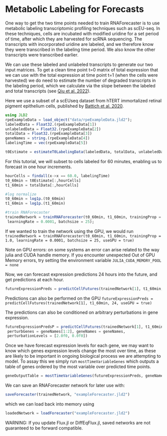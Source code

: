 # Metabolic Labeling for Forecasts

One way to get the two time points needed to train RNAForecaster is to use metabolic
labeling transcriptomic profiling techniques such as scEU-seq. In these techniques,
cells are incubated with modified uridine for a set period of time, after which they
are harvested for scRNA sequencing. The transcripts with incorporated uridine are
labeled, and we therefore know they were transcribed in the labeling time period.
We also know the other transcripts were transcribed earlier.

We can use these labeled and unlabeled transcripts to generate our two input matrices.
To get a clean time point t=0 matrix of total expression that we can use with the total expression
at time point t=1 (when the cells were harvested) we do need to estimate the number of
degraded transcripts in the labeling period, which we calculate via the slope
between the labeled and total transcripts (see [Qiu et al. 2022](https://doi.org/10.1016/j.cell.2021.12.045)).

Here we use a subset of a scEUseq dataset from hTERT immortalized retinal pigment
epithelium cells, published by [Battich et al. 2020](10.1126/science.aax3072).

```julia
using JLD2
rpeExampleData = load_object("data/rpeExampleData.jld2");
labeledData = Float32.(rpeExampleData[1])
unlabeledData = Float32.(rpeExampleData[2])
totalData = Float32.(rpeExampleData[3])
geneNames = string.(rpeExampleData[4])
labelingTime = vec(rpeExampleData[5])

t0Estimate = estimateT0LabelingData(labeledData, totalData, unlabeledData, labelingTime)
```

For this tutorial, we will subset to cells labeled for 60 minutes, enabling us to
forecast in one hour increments.
```julia
hourCells = findall(x->x == 60.0, labelingTime)
t0_60min = t0Estimate[:,hourCells]
t1_60min = totalData[:,hourCells]

#log normalize
t0_60min = log1p.(t0_60min)
t1_60min = log1p.(t1_60min)

#train RNAForecaster
trainedNetwork = trainRNAForecaster(t0_60min, t1_60min, trainingProp = 1.0,
 learningRate = 0.0001, batchsize = 25);
```

If we wanted to train the network using the GPU,
we would run
`trainedNetwork = trainRNAForecaster(t0_60min, t1_60min, trainingProp = 1.0,
 learningRate = 0.0001, batchsize = 25, useGPU = true)`

Note on GPU errors: on some systems an error can arise related to the way julia and CUDA
handle memory. If you encounter unexpected Out of GPU Memory errors, try setting the
environment variable `JULIA_CUDA_MEMORY_POOL = none`


Now, we can forecast expression predictions 24 hours into the future, and get
predictions at each hour.
```julia
futureExpressionPreds = predictCellFutures(trainedNetwork[1], t1_60min, 24)
```
Predictions can also be performed on the GPU
`futureExpressionPreds = predictCellFutures(trainedNetwork[1], t1_60min, 24,
   useGPU = true)`

The predictions can also be conditioned on arbitrary perturbations in gene expression.
```julia
futureExpressionPredsP = predictCellFutures(trainedNetwork[1], t1_60min, 24,
 perturbGenes = geneNames[1:2], geneNames = geneNames,
 perturbationLevels = [2.0f0, 0.0f0])
```

Once we have forecast expression levels for each gene, we may want to know which
genes expression levels change the most over time, as these are likely to be important
in ongoing biological process we are attempting to model.
To assay this we simply run `mostTimeVariableGenes` which outputs a table of genes
ordered by the most variable over predicted time points.

```julia
geneOutputTable = mostTimeVariableGenes(futureExpressionPreds, geneNames)
```

We can save an RNAForecaster network for later use with:
```julia
saveForecaster(trainedNetwork, "exampleForecaster.jld2")
```

which we can load back into memory using
```julia
loadedNetwork = loadForecaster("exampleForecaster.jld2")
```
WARNING: If you update Flux.jl or DiffEqFlux.jl, saved networks are not guaranteed
to be forward compatible.
